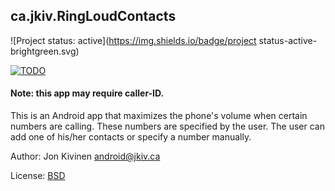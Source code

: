 ## ca.jkiv.RingLoudContacts

![Project status: active](https://img.shields.io/badge/project status-active-brightgreen.svg)

[![TODO](https://img.shields.io/github/issues/jkiv/ringloudcontacts.svg)](https://github.com/jkiv/RingLoudContacts/issues)


#### Note: this app may require caller-ID.

This is an Android app that maximizes the phone's volume when certain numbers are calling.  These numbers are specified by the user.  The user can add one of his/her contacts or specify a number manually.

Author: Jon Kivinen <android@jkiv.ca>

License: <a href="http://creativecommons.org/licenses/BSD/" title="BSD">BSD</a>
